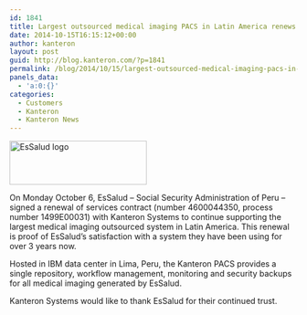 ```yaml
---
id: 1841
title: Largest outsourced medical imaging PACS in Latin America renews contract with Kanteron Systems
date: 2014-10-15T16:15:12+00:00
author: kanteron
layout: post
guid: http://blog.kanteron.com/?p=1841
permalink: /blog/2014/10/15/largest-outsourced-medical-imaging-pacs-in-latin-america-renews-contract-with-kanteron-systems/
panels_data:
  - 'a:0:{}'
categories:
  - Customers
  - Kanteron
  - Kanteron News
---
```

<img class="aligncenter" src="https://farm4.staticflickr.com/3927/15225386118_067eee80d1_m.jpg" alt="EsSalud logo" width="240" height="77" />

On Monday October 6, EsSalud – Social Security Administration of Peru – signed a renewal of services contract (number 4600044350, process number 1499E00031) with Kanteron Systems to continue supporting the largest medical imaging outsourced system in Latin America. This renewal is proof of EsSalud&#8217;s satisfaction with a system they have been using for over 3 years now.

Hosted in IBM data center in Lima, Peru, the Kanteron PACS provides a single repository, workflow management, monitoring and security backups for all medical imaging generated by EsSalud.

Kanteron Systems would like to thank EsSalud for their continued trust.